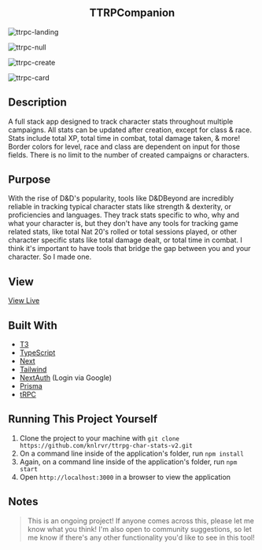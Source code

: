 <h2 align="center"> TTRPCompanion </h2>

![ttrpc-landing](https://github.com/knlrvr/ttrpg-char-stats-v2/assets/91632194/b1ef75ef-213e-4b29-8012-a0b282f55ebc)

![ttrpc-null](https://github.com/knlrvr/ttrpg-char-stats-v2/assets/91632194/e4e98c7b-33e6-4644-8ff0-49fa97fafc9d)

![ttrpc-create](https://github.com/knlrvr/ttrpg-char-stats-v2/assets/91632194/7a3b726e-9cb2-40ce-bcee-b8c74e1cc33c)

![ttrpc-card](https://github.com/knlrvr/ttrpg-char-stats-v2/assets/91632194/96d39fdb-7a62-4b09-9444-e2bf67ac7256)

## Description
A full stack app designed to track character stats throughout multiple campaigns. All stats can be updated after creation, except for class & race. Stats include total XP, total time in combat, total damage taken, & more!  Border colors for level, race and class are dependent on input for those fields. There is no limit to the number of created campaigns or characters. 

## Purpose
With the rise of D&D's popularity, tools like D&DBeyond are incredibly reliable in tracking typical character stats like strength & dexterity, or proficiencies and languages. They track stats specific to who, why and what your character is, but they don't have any tools for tracking game related stats, like total Nat 20's rolled or total sessions played, or other character specific stats like total damage dealt, or total time in combat. I think it's important to have tools that bridge the gap between you and your character. So I made one. 

## View
[View Live](https://ttrpg-char-stats-v2.vercel.app/)

## Built With
- [T3](https://create.t3.gg/)
- [TypeScript](https://www.typescriptlang.org/)
- [Next](https://nextjs.org/docs)
- [Tailwind](https://tailwindcss.com/docs/installation)
- [NextAuth](https://next-auth.js.org/) (Login via Google)
- [Prisma](https://www.prisma.io/)
- [tRPC](https://trpc.io/docs/quickstart)

## Running This Project Yourself 
1. Clone the project to your machine with `git clone https://github.com/knlrvr/ttrpg-char-stats-v2.git`
2. On a command line inside of the application's folder, run `npm install`
3. Again, on a command line inside of the application's folder, run `npm start`
4. Open `http://localhost:3000` in a browser to view the application

## Notes 
> This is an ongoing project! If anyone comes across this, please let me know what you think! I'm also open to community suggestions, so let me know if there's any other functionality you'd like to see in this tool!
